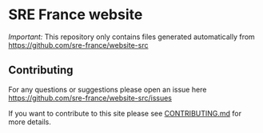 # SRE France website

*Important:* This repository only contains files generated automatically from
https://github.com/sre-france/website-src

## Contributing

For any questions or suggestions please open an issue here
https://github.com/sre-france/website-src/issues

If you want to contribute to this site please see
[CONTRIBUTING.md](https://github.com/sre-france/website-src/blob/master/CONTRIBUTING.md)
for more details.

